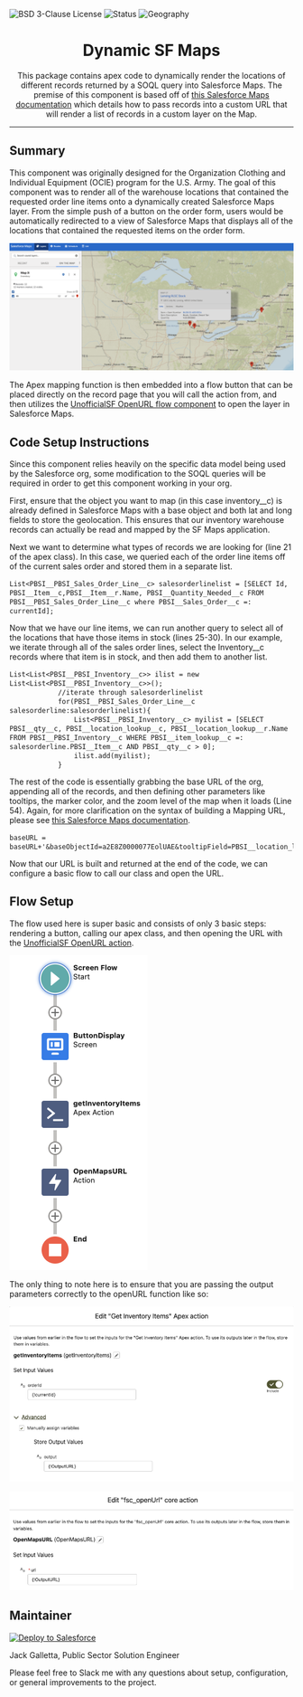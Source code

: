 ![BSD 3-Clause License](https://img.shields.io/badge/license-BSD%203--Clause-success)
![Status](https://img.shields.io/badge/status-Complete-green)
![Geography](https://img.shields.io/badge/Geography-US-blue)

<h1 align="center">Dynamic SF Maps</h1>
<p align="center">This package contains apex code to dynamically render the locations of different records returned by a SOQL query into Salesforce Maps.  The premise of this component is based off of <a href="https://help.salesforce.com/s/articleView?id=000354507&type=1">this Salesforce Maps documentation</a> which details how to pass records into a custom URL that will render a list of records in a custom layer on the Map. </p>

<!-- Sections below are Optional -->

---

## Summary

This component was originally designed for the Organization Clothing and Individual Equipment (OCIE) program for the U.S. Army.  The goal of this component was to render all of the warehouse locations that contained the requested order line items onto a dynamically created Salesforce Maps layer.  From the simple push of a button on the order form, users would be automatically redirected to a view of Salesforce Maps that displays all of the locations that contained the requested items on the order form.

![Map View](images/map_view.png)

The Apex mapping function is then embedded into a flow button that can be placed directly on the record page that you will call the action from, and then utilizes the <a href="https://unofficialsf.com/new-ways-to-open-web-pages-from-flow/">UnofficialSF OpenURL flow component</a> to open the layer in Salesforce Maps.

## Code Setup Instructions

Since this component relies heavily on the specific data model being used by the Salesforce org, some modification to the SOQL queries will be required in order to get this component working in your org.

First, ensure that the object you want to map (in this case inventory__c) is already defined in Salesforce Maps with a base object and both lat and long fields to store the geolocation.  This ensures that our inventory warehouse records can actually be read and mapped by the SF Maps application.

Next we want to determine what types of records we are looking for (line 21 of the apex class).  In this case, we queried each of the order line items off of the current sales order and stored them in a separate list.

```
List<PBSI__PBSI_Sales_Order_Line__c> salesorderlinelist = [SELECT Id, PBSI__Item__c,PBSI__Item__r.Name, PBSI__Quantity_Needed__c FROM PBSI__PBSI_Sales_Order_Line__c where PBSI__Sales_Order__c =: currentId];
```

Now that we have our line items, we can run another query to select all of the locations that have those items in stock (lines 25-30).  In our example, we iterate through all of the sales order lines, select the Inventory__c records where that item is in stock, and then add them to another list.

```
List<List<PBSI__PBSI_Inventory__c>> ilist = new List<List<PBSI__PBSI_Inventory__c>>();
            //iterate through salesorderlinelist
            for(PBSI__PBSI_Sales_Order_Line__c salesorderline:salesorderlinelist){
            	List<PBSI__PBSI_Inventory__c> myilist = [SELECT PBSI__qty__c, PBSI__location_lookup__c, PBSI__location_lookup__r.Name FROM PBSI__PBSI_Inventory__c WHERE PBSI__item_lookup__c =: salesorderline.PBSI__Item__c AND PBSI__qty__c > 0];
            	ilist.add(myilist);
            }
```

The rest of the code is essentially grabbing the base URL of the org, appending all of the records, and then defining other parameters like tooltips, the marker color, and the zoom level of the map when it loads (Line 54). Again, for more clarification on the syntax of building a Mapping URL, please see <a href="https://help.salesforce.com/s/articleView?id=000354507&type=1">this Salesforce Maps documentation</a>.

```
baseURL = baseURL+'&baseObjectId=a2E8Z0000077EolUAE&tooltipField=PBSI__location_lookup__r.Name&tooltipField2=PBSI__item_lookup__c&tooltipField3=PBSI__Description__c&tooltipField4=PBSI__qty__c&zoom=8&color='+color;
```

Now that our URL is built and returned at the end of the code, we can configure a basic flow to call our class and open the URL.

## Flow Setup

The flow used here is super basic and consists of only 3 basic steps: rendering a button, calling our apex class, and then opening the URL with the <a href="https://unofficialsf.com/new-ways-to-open-web-pages-from-flow/">UnofficialSF OpenURL action</a>.

![flow overview](images/flow_overview.png)

The only thing to note here is to ensure that you are passing the output parameters correctly to the openURL function like so:

![apex action](images/apex_action.png)

![open url](images/open_url.png)


## Maintainer

<a href="https://githubsfdeploy.herokuapp.com">
  <img alt="Deploy to Salesforce"
       src="https://raw.githubusercontent.com/afawcett/githubsfdeploy/master/deploy.png">
</a>

Jack Galletta, Public Sector Solution Engineer

Please feel free to Slack me with any questions about setup, configuration, or general improvements to the project.
